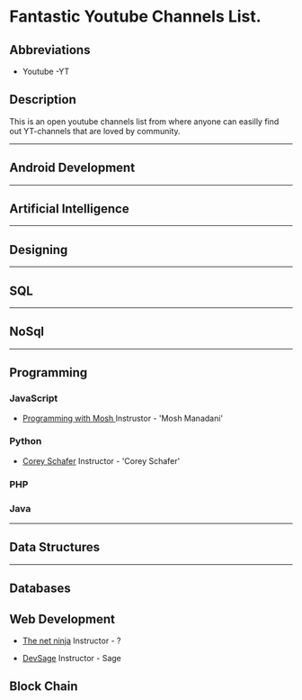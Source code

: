 # Fantastic Youtube Channels List.

## Abbreviations

- Youtube -YT

## Description

This is an open youtube channels list from where anyone can easilly find out YT-channels that are loved by community.

---

## Android Development

---

## Artificial Intelligence

---

## Designing

---

## SQL

---

## NoSql

---

## Programming

### JavaScript

- [Programming with Mosh ](https://www.youtube.com/user/programmingwithmosh "Youtube Channel Link") Instrustor - 'Mosh Manadani'

### Python

- [Corey Schafer](https://www.youtube.com/user/schafer5 "Youtube Channel Link") Instructor - 'Corey Schafer'

### PHP

### Java

---

## Data Structures

---

## Databases

## Web Development

- [The net ninja](https://www.youtube.com/channel/UCW5YeuERMmlnqo4oq8vwUpg "Youtube Channel Link") Instructor - ?

- [DevSage](https://www.youtube.com/channel/UCV4AXpDSxschk8I0sCl8JXw "Youtube Channel Link") Instructor - Sage

## Block Chain
